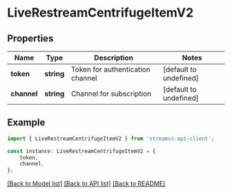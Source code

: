 # LiveRestreamCentrifugeItemV2


## Properties

Name | Type | Description | Notes
------------ | ------------- | ------------- | -------------
**token** | **string** | Token for authentication channel | [default to undefined]
**channel** | **string** | Channel for subscription | [default to undefined]

## Example

```typescript
import { LiveRestreamCentrifugeItemV2 } from 'streamvi-api-client';

const instance: LiveRestreamCentrifugeItemV2 = {
    token,
    channel,
};
```

[[Back to Model list]](../README.md#documentation-for-models) [[Back to API list]](../README.md#documentation-for-api-endpoints) [[Back to README]](../README.md)
